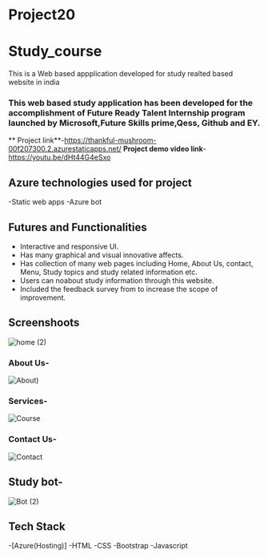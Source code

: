 # Project20
# Study_course #
This is a Web based appplication developed for study realted based website in india 

### This web based study application has been developed for the accomplishment of Future Ready Talent Internship program launched by Microsoft,Future Skills prime,Qess, Github and EY.

** Project link**-https://thankful-mushroom-00f207300.2.azurestaticapps.net/
**Project demo video link**-https://youtu.be/dHt44G4eSxo

## Azure technologies used for project 
-Static web apps
-Azure bot

## Futures and Functionalities

- Interactive and responsive UI.
- Has many graphical and visual innovative affects.
- Has collection of many web pages including Home, About Us, contact, Menu, Study topics and study related information etc.
- Users can noabout study information through this website.
- Included the feedback survey from to increase the scope of improvement.

## Screenshoots
![home (2)](https://user-images.githubusercontent.com/116786817/205329499-2a7eea33-784f-402c-b0d5-528dafb1218f.png)




### About Us-


![About)](https://user-images.githubusercontent.com/116786817/205242912-75db55b8-32c2-4250-b9f3-e251d184c16e.png)


### Services-


![Course](https://user-images.githubusercontent.com/116786817/205242941-96c1a50c-a424-47e6-bdc6-68b625b31d2a.png)

### Contact Us-

![Contact](https://user-images.githubusercontent.com/116786817/205242963-2d16acab-bcec-4f89-8588-54de40c5f27d.png)


## Study bot-

![Bot (2)](https://user-images.githubusercontent.com/116786817/205329552-f5cfd351-b4d8-427d-ab37-44dd0e751353.png)



## Tech Stack

-[Azure(Hosting)]
-HTML
-CSS
-Bootstrap
-Javascript
